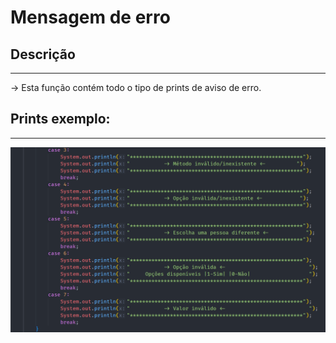 # Mensagem de erro

## Descrição ##
-------------------------
-> Esta função contém todo o tipo de prints de aviso de erro.


## Prints exemplo: ##
-------------------------
![mensagemErro](../Imagens/mensagemErro.png)